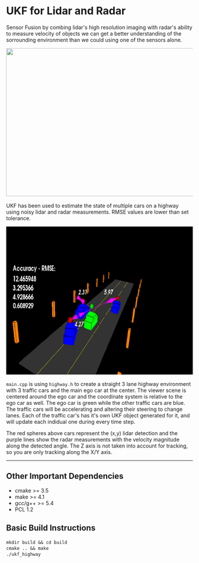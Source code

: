 # UKF for Lidar and Radar

Sensor Fusion by combing lidar's high resolution imaging with radar's ability to measure velocity of objects we can get a better understanding of the sorrounding environment than we could using one of the sensors alone.

<img src="media/ukf_highway_tracked.gif" width="700" height="400" />

UKF has been used to estimate the state of multiple cars on a highway using noisy lidar and radar measurements. RMSE values are lower than set tolerance.

<img src="media/ukf_highway.png" width="700" height="400" />

`main.cpp` is using `highway.h` to create a straight 3 lane highway environment with 3 traffic cars and the main ego car at the center. 
The viewer scene is centered around the ego car and the coordinate system is relative to the ego car as well. The ego car is green while the other traffic cars are blue. The traffic cars will be accelerating and altering their steering to change lanes. Each of the traffic car's has it's own UKF object generated for it, and will update each indidual one during every time step. 

The red spheres above cars represent the (x,y) lidar detection and the purple lines show the radar measurements with the velocity magnitude along the detected angle. The Z axis is not taken into account for tracking, so you are only tracking along the X/Y axis.

---

## Other Important Dependencies
* cmake >= 3.5
* make >= 4.1
* gcc/g++ >= 5.4
 * PCL 1.2

## Basic Build Instructions

```
mkdir build && cd build
cmake .. && make
./ukf_highway
```
